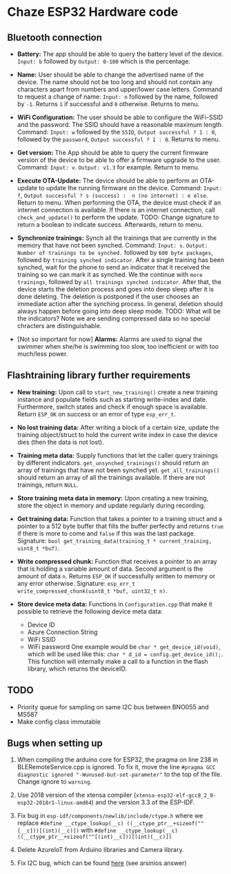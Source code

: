 # Chaze ESP32 Hardware code

## Bluetooth connection

- **Battery:** The app should be able to query the battery level of the device. ```Input: b``` followed by ```Output: 0-100``` which is the percentage.

- **Name:** User should be able to change the advertised name of the device. The name should not be too long and should not contain any characters apart from numbers and upper/lower case letters. Command to request a change of name: ```Input: n``` followed by the name, followed by ```-1```. Returns ```1``` if successful and ```0``` otherwise. Returns to menu.

- **WiFi Configuration:** The user should be able to configure the WiFi-SSID and the password. The SSID should have a reasonable maximum length. Command: ```Input: w``` followed by the ```SSID```, ```Output successful ? 1 : 0```, followed by the ```password```, ```Output successful ? 1 : 0```. Returns to menu.

- **Get version:** The App should be able to query the current firmware version of the device to be able to offer a firmware upgrade to the user. Command: ```Input: v```. ```Output: v1.3``` for example. Return to menu.

- **Execute OTA-Update:** The device should be able to perform an OTA-update to update the running firmware on the device. Command: ```Input: f```, ```Output successful ? s (success) :  n (no internet) : e else```. Return to menu. When performing the OTA, the device must check if an internet connection is available. If there is an internet connection, call ```check_and_update()``` to perform the update. TODO: Change signature to return a boolean to indicate success. Afterwards, return to menu.

- **Synchronize trainings:** Synch all the trainings that are currently in the memory that have not been synched. Command: ```Input: s```. ```Output: Number of trainings to be synched.``` followed by ```600 byte packages```, followed by ```training synched indicator```. After a single training has been synched, wait for the phone to send an indicator that it received the training so we can mark it as synched. We the continue with ```more trainings```, followed by ```all trainings synched indicator```. After that, the device starts the deletion process and goes into deep sleep after it is done deleting. The deletion is postponed if the user chooses an immediate action after the synching process. In general, deletion should always happen before going into deep sleep mode. TODO: What will be the indicators? Note we are sending compressed data so no special chracters are distinguishable.

- [Not so important for now] **Alarms:** Alarms are used to signal the swimmer when she/he is swimming too slow, too inefficient or with too much/less power.

## Flashtraining library further requirements

- **New training:** Upon call to ```start_new_training()``` create a new training instance and populate fields such as starting write-index and date. Furthermore, switch states and check if enough space is available. Return ```ESP_OK``` on success or an error of type ```esp_err_t```.

- **No lost training data:** After writing a block of a certain size, update the training object/struct to hold the current write index in case the device dies (then the data is not lost).

- **Training meta data:** Supply functions that let the caller query trainings by different indicators. ```get_unsynched_trainings()``` should return an array of trainings that have not been synched yet. ```get_all_trainings()``` should return an array of all the trainings available. If there are not trainings, return ```NULL```.

- **Store training meta data in memory:** Upon creating a new training, store the object in memory and update regularly during recording.

- **Get training data:** Function that takes a pointer to a training struct and a pointer to a 512 byte buffer that fills the buffer perfectly and returns ```true``` if there is more to come and ```false``` if this was the last package. Signature: ```bool get_training_data(training_t * current_training, uint8_t *buf)```.

- **Write compressed chunk:** Function that receives a pointer to an array that is holding a variable amount of data. Second argument is the amount of data ```n```. Returns ```ESP_OK``` if successfully written to memory or any error otherwise. Signature: ```esp_err_t write_compressed_chunk(uint8_t *buf, uint32_t n)```.

- **Store device meta data:** Functions in ```Configuration.cpp``` that make it possible to retrieve the following device meta data:
    - Device ID
    - Azure Connection String
    - WiFi SSID
    - WiFi password
One example would be ```char * get_device_id(void)```, which will be used like this: ```char * d_id = config.get_device_id();```. This function will internally make a call to a function in the flash library, which returns the deviceID.

## TODO

- Priority queue for sampling on same I2C bus between BNO055 and MS587
- Make config class immutable

## Bugs when setting up

1) When compiling the arduino core for ESP32, the pragma on line 238 in BLERemoteService.cpp is ignored. To fix it, move the line ```#pragma GCC diagnostic ignored "-Wunused-but-set-parameter"``` to the top of the file. Change ignore to ```warning```.

2) Use 2018 version of the xtensa compiler (```xtensa-esp32-elf-gcc8_2_0-esp32-2018r1-linux-amd64```) and the version 3.3 of the ESP-IDF.

3) Fix bug in ```esp-idf/components/newlib/include/ctype.h``` where we replace ```#define __ctype_lookup(__c) ((__ctype_ptr__+sizeof(""[__c]))[(int)(__c)])``` with ```#define __ctype_lookup(__c) ((__ctype_ptr__+sizeof(""[(int)__c]))[(int)(__c)])```

4) Delete AzureIoT from Arduino libraries and Camera library.

5) Fix I2C bug, which can be found [here](https://github.com/espressif/esp-idf/issues/680) (see arsinios answer)
